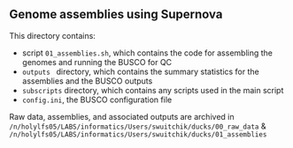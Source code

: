 ## Genome assemblies using Supernova

This directory contains:  
* script `01_assemblies.sh`, which contains the code for assembling the genomes and running the BUSCO for QC
* `outputs ` directory, which contains the summary statistics for the assemblies and the BUSCO outputs
* `subscripts` directory, which contains any scripts used in the main script
* `config.ini`, the BUSCO configuration file  
  
  
Raw data, assemblies, and associated outputs are archived in `/n/holylfs05/LABS/informatics/Users/swuitchik/ducks/00_raw_data` &   `/n/holylfs05/LABS/informatics/Users/swuitchik/ducks/01_assemblies`
